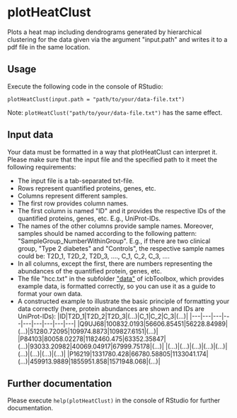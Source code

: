 # plotHeatClust
Plots a heat map including dendrograms generated by hierarchical clustering for the data given via the argument "input.path" and writes it to a pdf file in the same location.

## Usage
Execute the following code in the console of RStudio:
```
plotHeatClust(input.path = "path/to/your/data-file.txt")
```
Note: `plotHeatClust("path/to/your/data-file.txt")` has the same effect.

## Input data
Your data must be formatted in a way that plotHeatClust can interpret it. Please make sure that the input file and the specified path to it meet the following requirements:
- The input file is a tab-separated txt-file.
- Rows represent quantified proteins, genes, etc.
- Columns represent different samples.
- The first row provides column names.
- The first column is named "ID" and it provides the respective IDs of the quantified proteins, genes, etc. E.g., UniProt-IDs.
- The names of the other columns provide sample names. Moreover, samples should be named according to the following pattern: "SampleGroup_NumberWithinGroup". E.g., if there are two clinical group, "Type 2 diabetes" and "Controls", the respective sample names could be: T2D_1, T2D_2, T2D_3, ...., C_1, C_2, C_3, ....
- In all columns, except the first, there are numbers representing the abundances of the quantified protein, genes, etc.
- The file "hcc.txt" in the subfolder ["data"](../data) of icbToolbox, which provides example data, is formatted correctly, so you can use it as a guide to format your own data.
- A constructed example to illustrate the basic principle of formatting your data correctly (here, protein abundances are shown and IDs are UniProt-IDs):
  |ID|T2D_1|T2D_2|T2D_3|(...)|C_1|C_2|C_3|(...)|
  |---|---|---|---|---|---|---|---|---|
  |Q9UJ68|100832.0193|56606.85451|56228.84989|(...)|51280.72095|109974.8873|109827.6151|(...)|
  |P84103|80058.02278|1182460.475|63352.35847|(...)|93033.20982|40069.04917|67999.75178|(...)|
  |(...)|(...)|(...)|(...)|(...)|(...)|(...)|(...)|(...)|
  |P16219|1331780.428|66780.58805|1133041.174|(...)|459913.9889|1855951.858|1571948.068|(...)|

## Further documentation
Please execute `help(plotHeatClust)` in the console of RStudio for further documentation.
